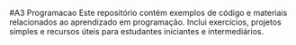 #A3 Programacao
Este repositório contém exemplos de código e materiais relacionados ao aprendizado em programação. Inclui exercícios, projetos simples e recursos úteis para estudantes iniciantes e intermediários.

